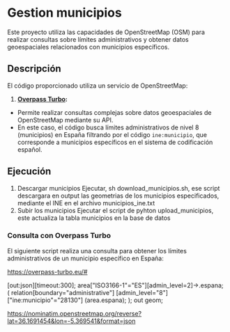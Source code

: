 # Gestion municipios

Este proyecto utiliza las capacidades de OpenStreetMap (OSM) para realizar consultas sobre límites administrativos y obtener datos geoespaciales relacionados 
con municipios específicos.

## Descripción

El código proporcionado utiliza un servicio de OpenStreetMap:

1. **[Overpass Turbo](https://overpass-turbo.eu/):**
  - Permite realizar consultas complejas sobre datos geoespaciales de OpenStreetMap mediante su API.
  - En este caso, el código busca límites administrativos de nivel 8 (municipios) en España filtrando por el código `ine:municipio`, que corresponde a municipios específicos en el sistema de codificación español.

## Ejecución

1. Descargar municipios
  Ejecutar, sh download_municipios.sh, ese script descargara en output las geometrias de los municipios especificados, mediante el INE en el archivo municipios_ine.txt
2. Subir los municipios
  Ejecutar el script de pyhton upload_municipios, este actualiza la tabla municipios en la base de datos



### Consulta con Overpass Turbo

El siguiente script realiza una consulta para obtener los límites administrativos de un municipio específico en España:

https://overpass-turbo.eu/# 


[out:json][timeout:300];
area["ISO3166-1"="ES"][admin_level=2]->.espana;
(
  relation[boundary="administrative"]
    [admin_level="8"]
    ["ine:municipio"="28130"]
    (area.espana);
);
out geom;


https://nominatim.openstreetmap.org/reverse?lat=36.1691454&lon=-5.369541&format=json